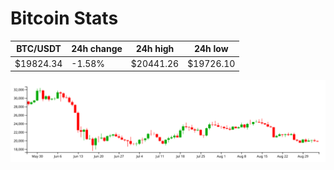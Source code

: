 # Bitcoin Stats

BTC/USDT|24h change|24h high|24h low|
|---|---|---|---|
|$19824.34|-1.58%|$20441.26|$19726.10|

<img src="./chart.svg">
